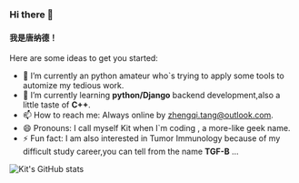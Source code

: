 ### Hi there 👋
#### **我是唐纳德！**

Here are some ideas to get you started:

- 🔭 I’m currently an python amateur who`s trying to apply some tools to automize my tedious work.
- 🌱 I’m currently learning **python/Django** backend development,also a little taste of **C++**.
- 📫 How to reach me: Always online by zhengqi.tang@outlook.com.
- 😄 Pronouns: I call myself Kit when I`m coding , a more-like geek name.
- ⚡ Fun fact: I am also interested in Tumor Immunology because of my difficult study career,you can tell from the name **TGF-B** ...
            
![Kit's GitHub stats](https://github-readme-stats.vercel.app/api?username=TGF-B)
